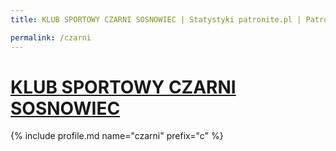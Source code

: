 ```yaml
---
title: KLUB SPORTOWY CZARNI SOSNOWIEC | Statystyki patronite.pl | Patromierz

permalink: /czarni
---
```


# [KLUB SPORTOWY CZARNI SOSNOWIEC](https://patronite.pl/czarni)

{% include profile.md name="czarni" prefix="c" %}
